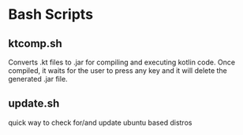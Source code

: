 # Bash Scripts

## ktcomp.sh
Converts .kt files to .jar for compiling and executing kotlin code. Once compiled, it waits for the user to press any key and it will delete the generated .jar file.

## update.sh
quick way to check for/and update ubuntu based distros